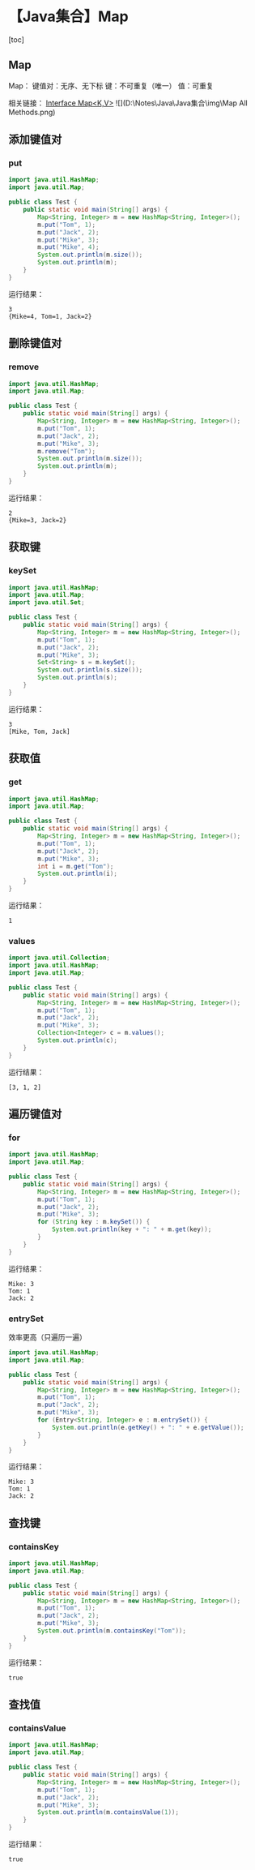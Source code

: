 # 【Java集合】Map



[toc]



## Map

Map：
	键值对：无序、无下标
		键：不可重复（唯一）
		值：可重复

相关链接：
[Interface Map<K,V>](https://docs.oracle.com/javase/8/docs/api/java/util/Map.html)
![](D:\Notes\Java\Java集合\img\Map All Methods.png)



## 添加键值对

### put

```java
import java.util.HashMap;
import java.util.Map;

public class Test {
	public static void main(String[] args) {
		Map<String, Integer> m = new HashMap<String, Integer>();
		m.put("Tom", 1);
		m.put("Jack", 2);
		m.put("Mike", 3);
		m.put("Mike", 4);
		System.out.println(m.size());
		System.out.println(m);
	}
}
```

运行结果：

```
3
{Mike=4, Tom=1, Jack=2}
```



## 删除键值对

### remove

```java
import java.util.HashMap;
import java.util.Map;

public class Test {
	public static void main(String[] args) {
		Map<String, Integer> m = new HashMap<String, Integer>();
		m.put("Tom", 1);
		m.put("Jack", 2);
		m.put("Mike", 3);
		m.remove("Tom");
		System.out.println(m.size());
		System.out.println(m);
	}
}
```

运行结果：

```
2
{Mike=3, Jack=2}
```



## 获取键

### keySet

```java
import java.util.HashMap;
import java.util.Map;
import java.util.Set;

public class Test {
	public static void main(String[] args) {
		Map<String, Integer> m = new HashMap<String, Integer>();
		m.put("Tom", 1);
		m.put("Jack", 2);
		m.put("Mike", 3);
		Set<String> s = m.keySet();
		System.out.println(s.size());
		System.out.println(s);
	}
}
```

运行结果：

```
3
[Mike, Tom, Jack]
```



## 获取值

### get

```java
import java.util.HashMap;
import java.util.Map;

public class Test {
	public static void main(String[] args) {
		Map<String, Integer> m = new HashMap<String, Integer>();
		m.put("Tom", 1);
		m.put("Jack", 2);
		m.put("Mike", 3);
		int i = m.get("Tom");
		System.out.println(i);
	}
}
```

运行结果：

```
1
```



### values

```java
import java.util.Collection;
import java.util.HashMap;
import java.util.Map;

public class Test {
	public static void main(String[] args) {
		Map<String, Integer> m = new HashMap<String, Integer>();
		m.put("Tom", 1);
		m.put("Jack", 2);
		m.put("Mike", 3);
		Collection<Integer> c = m.values();
		System.out.println(c);
	}
}
```

运行结果：

```
[3, 1, 2]
```



## 遍历键值对

### for

```java
import java.util.HashMap;
import java.util.Map;

public class Test {
	public static void main(String[] args) {
		Map<String, Integer> m = new HashMap<String, Integer>();
		m.put("Tom", 1);
		m.put("Jack", 2);
		m.put("Mike", 3);
		for (String key : m.keySet()) {
			System.out.println(key + ": " + m.get(key));
		}
	}
}
```

运行结果：

```
Mike: 3
Tom: 1
Jack: 2
```



### entrySet

效率更高（只遍历一遍）

```java
import java.util.HashMap;
import java.util.Map;

public class Test {
	public static void main(String[] args) {
		Map<String, Integer> m = new HashMap<String, Integer>();
		m.put("Tom", 1);
		m.put("Jack", 2);
		m.put("Mike", 3);
		for (Entry<String, Integer> e : m.entrySet()) {
			System.out.println(e.getKey() + ": " + e.getValue());
		}
	}
}
```

运行结果：

```
Mike: 3
Tom: 1
Jack: 2
```



## 查找键

### containsKey

```java
import java.util.HashMap;
import java.util.Map;

public class Test {
	public static void main(String[] args) {
		Map<String, Integer> m = new HashMap<String, Integer>();
		m.put("Tom", 1);
		m.put("Jack", 2);
		m.put("Mike", 3);
		System.out.println(m.containsKey("Tom"));
	}
}
```

运行结果：

```
true
```



## 查找值

### containsValue

```java
import java.util.HashMap;
import java.util.Map;

public class Test {
	public static void main(String[] args) {
		Map<String, Integer> m = new HashMap<String, Integer>();
		m.put("Tom", 1);
		m.put("Jack", 2);
		m.put("Mike", 3);
		System.out.println(m.containsValue(1));
	}
}
```

运行结果：

```
true
```

